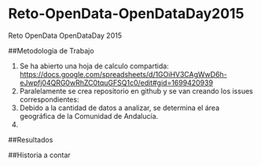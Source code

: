 # Reto-OpenData-OpenDataDay2015
Reto OpenData OpenDataDay 2015

##Metodología de Trabajo  

1. Se ha abierto una hoja de calculo compartida: https://docs.google.com/spreadsheets/d/1GOiHV3CAgWwD6h-eJwpfj04QRG0wRhZC0tquGFSQ1c0/edit#gid=1699420939
2. Paralelamente se crea repositorio en github y se van creando los issues correspondientes: 
3. Debido a la cantidad de datos a analizar, se determina el área geográfica de la Comunidad de Andalucía.  
3. 


##Resultados  

##Historia a contar  

